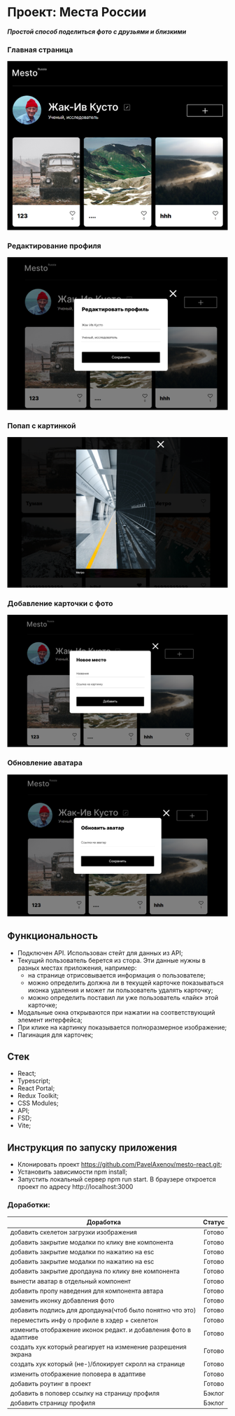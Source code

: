 # Проект: Места России

**_Простой способ поделиться фото с друзьями и близкими_**

### Главная страница
![Главная](https://github.com/PavelAxenov/mesto-react/raw/main/src/images/Scrin_1.png)

### Редактирование профиля
![Профиль](https://github.com/PavelAxenov/mesto-react/raw/main/src/images/profileNew.png)

### Попап с картинкой
![Картинка](https://github.com/PavelAxenov/mesto-react/raw/main/src/images/Metro.png)

### Добавление карточки с фото
![Добавить место](https://github.com/PavelAxenov/mesto-react/raw/main/src/images/newPlace.png)

### Обновление аватара
![Обновить аватар](https://github.com/PavelAxenov/mesto-react/raw/main/src/images/avatar.png)


## Функциональность

* Подключен API. Использован стейт для данных из API;
* Текущий пользователь берется из стора. Эти данные нужны в разных местах приложения, например:
	* на странице отрисовывается информация о пользователе;
	* можно определить должна ли в текущей карточке показываться иконка удаления и может ли пользователь удалять карточку;
	* можно определить поставил ли уже пользователь «лайк» этой карточке;
* Модальные окна открываются при нажатии на соответствующий элемент интерфейса;
* При клике на картинку показывается полноразмерное изображение;
* Пагинация для карточек;

## Стек
* React;
* Typescript;
* React Portal;
* Redux Toolkit;
* CSS Modules;
* API;
* FSD;
* Vite;

## Инструкция по запуску приложения
* Клонировать проект https://github.com/PavelAxenov/mesto-react.git;
* Установить зависимости npm install;
* Запустить локальный сервер npm run start. В браузере откроется проект по адресу http://localhost:3000

### Доработки:

| Доработка                                                        | Статус |
|------------------------------------------------------------------|:------:|
| добавить скелетон загрузки изображения                           | Готово |
| добавить закрытие модалки по клику вне компонента                | Готово |
| добавить закрытие модалки по нажатию на esc                      | Готово |
| добавить закрытие модалки по нажатию на esc                      | Готово |
| добавить закрытие дропдауна по клику вне компонента              | Готово |
| вынести аватар в отдельный компонент                             | Готово |
| добавить пропу наведения для компонента автара                   | Готово |
| заменить иконку добавления фото                                  | Готово |
| добавить подпись для дропдауна(чтоб было понятно что это)        | Готово |
| переместить инфу о профиле в хэдер + скелетон                    | Готово |
| изменить отображение иконок редакт. и добавления фото в адаптиве | Готово |
| создать хук который реагирует на изменение разрешения экрана     | Готово |
| создать хук который (не-)/блокирует скролл на странице           | Готово |
| изменить отображение поповера в адаптиве                         | Готово |
| добавить роутинг в проект                                        | Готово |
| добавить в поповер ссылку на страницу профиля                    | Бэклог |
| добавить страницу профиля                                        | Бэклог |